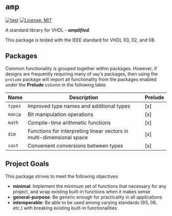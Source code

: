 # `amp`

[![test](https://github.com/hyperspace-labs/amp/actions/workflows/test.yml/badge.svg)](https://github.com/hyperspace-labs/amp/actions/workflows/test.yml) [![License: MIT](https://img.shields.io/badge/License-MIT-yellow.svg)](https://opensource.org/licenses/MIT)

A standard library for VHDL - ___amplified___.

This package is tested with the IEEE standard for VHDL 93, 02, and 08.

## Packages

Common functionality is grouped together within packages. However, if designs are frequently requiring many of `amp`'s packages, then using the `prelude` package will import all functionality from the packages enabled under the __Prelude__ column in the following table.

Name | Description | Prelude
-- | -- | --
`types` | Improved type names and additional types | [x] 
`manip` | Bit manipulation operations | [x] 
`math` | Compile-time arithmetic functions | [x] 
`dim` | Functions for interpreting linear vectors in multi-dimensional space | [x]
`cast` | Convenient conversions between types | [x] 

## Project Goals

This package strives to meet the following objectives:
- __minimal__: Implement the minimum set of functions that necessary for any project, and wrap existing built-in functions when it makes sense
- __general-purpose__: Be generic enough for practicality in all applications
- __interoperable__: Be able to be used among varying standards (93, 08, etc.) with breaking existing built-in functionalities